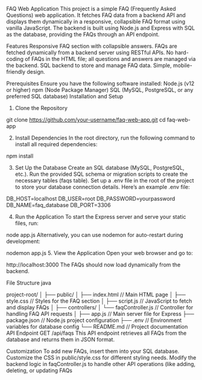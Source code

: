FAQ Web Application
This project is a simple FAQ (Frequently Asked Questions) web application. It fetches FAQ data from a backend API and displays them dynamically in a responsive, collapsible FAQ format using vanilla JavaScript. The backend is built using Node.js and Express with SQL as the database, providing the FAQs through an API endpoint.

Features
Responsive FAQ section with collapsible answers.
FAQs are fetched dynamically from a backend server using RESTful APIs.
No hard-coding of FAQs in the HTML file; all questions and answers are managed via the backend.
SQL backend to store and manage FAQ data.
Simple, mobile-friendly design.

Prerequisites
Ensure you have the following software installed:
Node.js (v12 or higher)
npm (Node Package Manager)
SQL (MySQL, PostgreSQL, or any preferred SQL database)
Installation and Setup
1. Clone the Repository

git clone https://github.com/your-username/faq-web-app.git
cd faq-web-app

2. Install Dependencies
In the root directory, run the following command to install all required dependencies:

npm install

3. Set Up the Database
Create an SQL database (MySQL, PostgreSQL, etc.).
Run the provided SQL schema or migration scripts to create the necessary tables (faqs table).
Set up a .env file in the root of the project to store your database connection details.
Here’s an example .env file:


DB_HOST=localhost
DB_USER=root
DB_PASSWORD=yourpassword
DB_NAME=faq_database
DB_PORT=3306

4. Run the Application
To start the Express server and serve your static files, run:


node app.js
Alternatively, you can use nodemon for auto-restart during development:


nodemon app.js
5. View the Application
Open your web browser and go to:



http://localhost:3000
The FAQs should now load dynamically from the backend.

File Structure
java

project-root/
│
├── public/
│   ├── index.html        // Main HTML page
│   ├── style.css         // Styles for the FAQ section
│   ├── script.js         // JavaScript to fetch and display FAQs
│
├── controllers/
│   └── faqController.js  // Controller for handling FAQ API requests
│
├── app.js                // Main server file for Express
├── package.json          // Node.js project configuration
├── .env                  // Environment variables for database config
└── README.md             // Project documentation
API Endpoint
GET /api/faqs
This API endpoint retrieves all FAQs from the database and returns them in JSON format.



Customization
To add new FAQs, insert them into your SQL database.
Customize the CSS in public/style.css for different styling needs.
Modify the backend logic in faqController.js to handle other API operations (like adding, deleting, or updating FAQs
